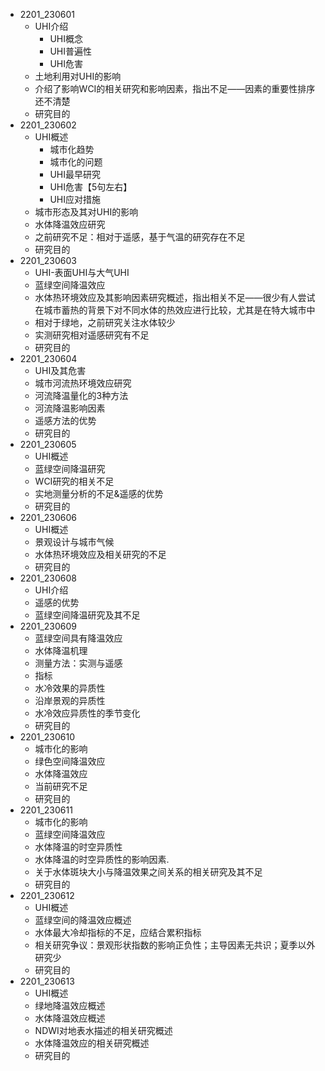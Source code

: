 - 2201_230601
  - UHI介绍
    - UHI概念
    - UHI普遍性
    - UHI危害
  - 土地利用对UHI的影响
  - 介绍了影响WCI的相关研究和影响因素，指出不足——因素的重要性排序还不清楚
  - 研究目的
- 2201_230602
  - UHI概述
    - 城市化趋势
    - 城市化的问题
    - UHI最早研究
    - UHI危害【5句左右】
    - UHI应对措施
  - 城市形态及其对UHI的影响
  - 水体降温效应研究
  - 之前研究不足：相对于遥感，基于气温的研究存在不足
  - 研究目的
- 2201_230603
  - UHI-表面UHI与大气UHI
  - 蓝绿空间降温效应
  - 水体热环境效应及其影响因素研究概述，指出相关不足——很少有人尝试在城市蓄热的背景下对不同水体的热效应进行比较，尤其是在特大城市中
  - 相对于绿地，之前研究关注水体较少
  - 实测研究相对遥感研究有不足
  - 研究目的
- 2201_230604
  - UHI及其危害
  - 城市河流热环境效应研究
  - 河流降温量化的3种方法
  - 河流降温影响因素
  - 遥感方法的优势
  - 研究目的
- 2201_230605
  - UHI概述
  - 蓝绿空间降温研究
  - WCI研究的相关不足
  - 实地测量分析的不足&遥感的优势
  - 研究目的
- 2201_230606
  - UHI概述
  - 景观设计与城市气候
  - 水体热环境效应及相关研究的不足
  - 研究目的
- 2201_230608
  - UHI介绍
  - 遥感的优势
  - 蓝绿空间降温研究及其不足
- 2201_230609
  - 蓝绿空间具有降温效应
  - 水体降温机理
  - 测量方法：实测与遥感
  - 指标
  - 水冷效果的异质性
  - 沿岸景观的异质性
  - 水冷效应异质性的季节变化
  - 研究目的
- 2201_230610
  - 城市化的影响
  - 绿色空间降温效应
  - 水体降温效应
  - 当前研究不足
  - 研究目的
- 2201_230611
  - 城市化的影响
  - 蓝绿空间降温效应
  - 水体降温的时空异质性
  - 水体降温的时空异质性的影响因素.
  - 关于水体斑块大小与降温效果之间关系的相关研究及其不足
  - 研究目的
- 2201_230612
  - UHI概述
  - 蓝绿空间的降温效应概述
  - 水体最大冷却指标的不足，应结合累积指标
  - 相关研究争议：景观形状指数的影响正负性；主导因素无共识；夏季以外研究少
  - 研究目的
- 2201_230613
  - UHI概述
  - 绿地降温效应概述
  - 水体降温效应概述
  - NDWI对地表水描述的相关研究概述
  - 水体降温效应的相关研究概述
  - 研究目的